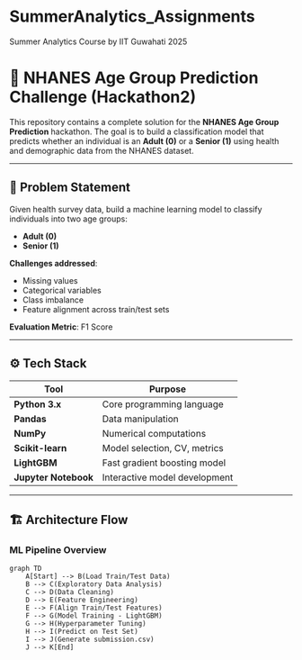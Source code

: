 # SummerAnalytics_Assignments
Summer Analytics Course by IIT Guwahati 2025

# 🧠 NHANES Age Group Prediction Challenge (Hackathon2)

This repository contains a complete solution for the **NHANES Age Group Prediction** hackathon. The goal is to build a classification model that predicts whether an individual is an **Adult (0)** or a **Senior (1)** using health and demographic data from the NHANES dataset.

---

## 🚀 Problem Statement

Given health survey data, build a machine learning model to classify individuals into two age groups:

- **Adult (0)**
- **Senior (1)**

**Challenges addressed**:
- Missing values  
- Categorical variables  
- Class imbalance  
- Feature alignment across train/test sets

**Evaluation Metric**: F1 Score

---

## ⚙️ Tech Stack

| Tool          | Purpose                           |
|---------------|-----------------------------------|
| **Python 3.x** | Core programming language         |
| **Pandas**     | Data manipulation                 |
| **NumPy**      | Numerical computations            |
| **Scikit-learn** | Model selection, CV, metrics     |
| **LightGBM**   | Fast gradient boosting model      |
| **Jupyter Notebook** | Interactive model development |

---

## 🏗️ Architecture Flow

### ML Pipeline Overview

```mermaid
graph TD
    A[Start] --> B(Load Train/Test Data)
    B --> C(Exploratory Data Analysis)
    C --> D(Data Cleaning)
    D --> E(Feature Engineering)
    E --> F(Align Train/Test Features)
    F --> G(Model Training - LightGBM)
    G --> H(Hyperparameter Tuning)
    H --> I(Predict on Test Set)
    I --> J(Generate submission.csv)
    J --> K[End]
